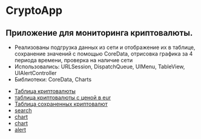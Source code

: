 # CryptoApp
Приложение для мониторинга криптовалюты. 
---
 * Реализованы подгрузка данных из сети и отображение их в таблице, сохранение значений с помощью CoreData, отрисовка графика за 4 периода времени, проверка на наличие сети
 * Использовались: URLSession, DispatchQueue, UIMenu, TableView, UIAlertController
 * Библиотеки: CoreData, Charts
  - [Таблица криптовалюты](https://github.com/g00dgreen/CryptoApp/blob/main/Simulator%20Screen%20Shot%20-%20iPhone%2011%20-%202022-12-16%20at%2017.57.46.png)
  - [таблица криптовалюты с ценой в eur](https://github.com/g00dgreen/CryptoApp/blob/main/Simulator%20Screen%20Shot%20-%20iPhone%2011%20-%202022-12-16%20at%2017.58.11.png)
  - [Таблица сохраненных криптовалют](https://github.com/g00dgreen/CryptoApp/blob/main/Simulator%20Screen%20Shot%20-%20iPhone%2011%20-%202022-12-16%20at%2017.58.16.png)
  - [search](https://github.com/g00dgreen/CryptoApp/blob/main/Simulator%20Screen%20Shot%20-%20iPhone%2011%20-%202022-12-16%20at%2017.58.31.png)
  - [chart](https://github.com/g00dgreen/CryptoApp/blob/main/Simulator%20Screen%20Shot%20-%20iPhone%2011%20-%202022-12-16%20at%2017.58.49.png)
  - [chart](https://github.com/g00dgreen/CryptoApp/blob/main/Simulator%20Screen%20Shot%20-%20iPhone%2011%20-%202022-12-16%20at%2017.59.24.png)
  - [alert](https://github.com/g00dgreen/CryptoApp/blob/main/Simulator%20Screen%20Shot%20-%20iPhone%2011%20-%202022-12-16%20at%2017.59.40.png)
